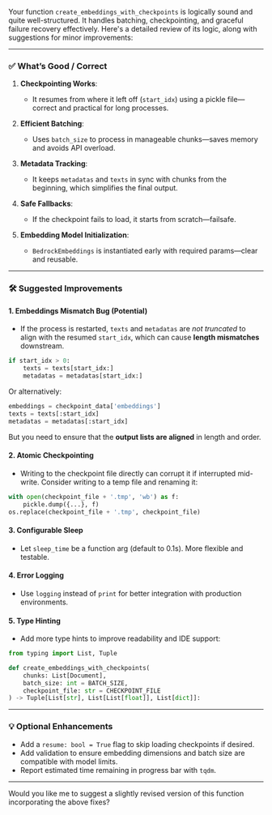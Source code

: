 Your function `create_embeddings_with_checkpoints` is logically sound and quite well-structured. It handles batching, checkpointing, and graceful failure recovery effectively. Here's a detailed review of its logic, along with suggestions for minor improvements:

---

### ✅ **What’s Good / Correct**

1. **Checkpointing Works**:

   * It resumes from where it left off (`start_idx`) using a pickle file—correct and practical for long processes.

2. **Efficient Batching**:

   * Uses `batch_size` to process in manageable chunks—saves memory and avoids API overload.

3. **Metadata Tracking**:

   * It keeps `metadatas` and `texts` in sync with chunks from the beginning, which simplifies the final output.

4. **Safe Fallbacks**:

   * If the checkpoint fails to load, it starts from scratch—failsafe.

5. **Embedding Model Initialization**:

   * `BedrockEmbeddings` is instantiated early with required params—clear and reusable.

---

### 🛠️ **Suggested Improvements**

#### 1. **Embeddings Mismatch Bug (Potential)**

* If the process is restarted, `texts` and `metadatas` are *not truncated* to align with the resumed `start_idx`, which can cause **length mismatches** downstream.

```python
if start_idx > 0:
    texts = texts[start_idx:]
    metadatas = metadatas[start_idx:]
```

Or alternatively:

```python
embeddings = checkpoint_data['embeddings']
texts = texts[:start_idx]
metadatas = metadatas[:start_idx]
```

But you need to ensure that the **output lists are aligned** in length and order.

#### 2. **Atomic Checkpointing**

* Writing to the checkpoint file directly can corrupt it if interrupted mid-write. Consider writing to a temp file and renaming it:

```python
with open(checkpoint_file + '.tmp', 'wb') as f:
    pickle.dump({...}, f)
os.replace(checkpoint_file + '.tmp', checkpoint_file)
```

#### 3. **Configurable Sleep**

* Let `sleep_time` be a function arg (default to 0.1s). More flexible and testable.

#### 4. **Error Logging**

* Use `logging` instead of `print` for better integration with production environments.

#### 5. **Type Hinting**

* Add more type hints to improve readability and IDE support:

```python
from typing import List, Tuple

def create_embeddings_with_checkpoints(
    chunks: List[Document],
    batch_size: int = BATCH_SIZE,
    checkpoint_file: str = CHECKPOINT_FILE
) -> Tuple[List[str], List[List[float]], List[dict]]:
```

---

### 💡 Optional Enhancements

* Add a `resume: bool = True` flag to skip loading checkpoints if desired.
* Add validation to ensure embedding dimensions and batch size are compatible with model limits.
* Report estimated time remaining in progress bar with `tqdm`.

---

Would you like me to suggest a slightly revised version of this function incorporating the above fixes?
